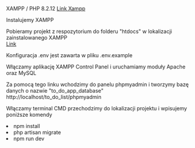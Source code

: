 XAMPP / PHP 8.2.12
<a href="https://www.apachefriends.org/download.html">Link Xampp</a>

Instalujemy XAMPP

Pobieramy projekt z respozytorium do folderu "htdocs" w lokalizacji zainstalowanego XAMPP<br>
<a href="https://github.com/lipa71/to_do_list">Link</a>

Konfiguracja .env jest zawarta w pliku .env.example

Włączamy aplikację XAMPP Control Panel i uruchamiamy moduły Apache oraz MySQL

Za pomocą tego linku wchodzimy do panelu phpmyadmin i tworzymy bazę danych o nazwie "to_do_app_database"
http://localhost/to_do_list/phpmyadmin

Włączamy terminal CMD przechodzimy do lokalizacji projektu i wpisujemy poniższe komendy

<li>npm install</li>
<li>php artisan migrate</li>
<li>npm run dev</li>
